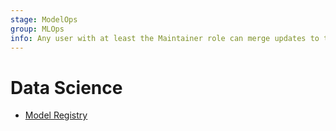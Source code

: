```yaml
---
stage: ModelOps
group: MLOps
info: Any user with at least the Maintainer role can merge updates to this content. For details, see https://docs.gitlab.com/ee/development/development_processes.html#development-guidelines-review.
---
```


# Data Science

- [Model Registry](model_registry/index.md)

